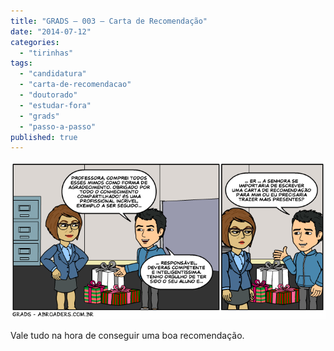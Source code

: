 ```yaml
---
title: "GRADS – 003 – Carta de Recomendação"
date: "2014-07-12"
categories: 
  - "tirinhas"
tags: 
  - "candidatura"
  - "carta-de-recomendacao"
  - "doutorado"
  - "estudar-fora"
  - "grads"
  - "passo-a-passo"
published: true
---
```


[![GRADS - Abroaders](/images/GRADS_003.png)](http://www.abroaders.com.br/wp-content/uploads/2014/07/GRADS_003.png)

Vale tudo na hora de conseguir uma boa recomendação.
